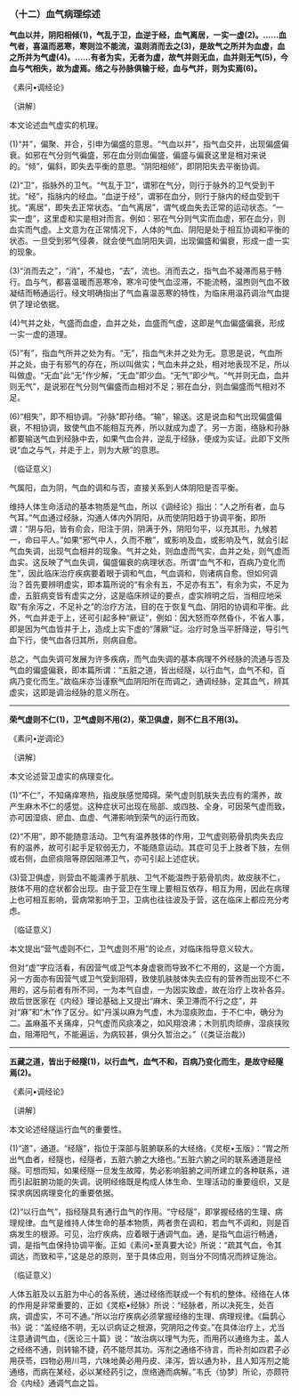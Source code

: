 ### （十二）血气病理综述

**气血以并，阴阳相倾(1)，气乱于卫，血逆于经，血气离居，一实一虚(2)。……血气者，喜温而恶寒，寒则泣不能流，温则消而去之(3)，是故气之所并为血虚，血之所并为气虚(4)。……有者为实，无者为虚，故气并则无血，血并则无气(5)，今血与气相失，故为虚焉。络之与孙脉俱输于经，血与气并，则为实焉(6)。**

《素问•调经论》

〔讲解〕

本文论述血气虚实的机理。

(1)“并”，偏聚、并合，引申为偏盛的意思。“气血以并”，指气血交并，出现偏盛偏衰。如邪在气分则气徧盛，邪在血分则血偏盛，偏盛与偏衰这里是相对来说的。“倾”，偏斜，即失去平衡的意思。“阴阳相倾”，即阴阳失去平衡协调。

(2)“卫”，指脉外的卫气。“气乱于卫”，谓邪在气分，则行于脉外的卫气受到干扰。“经”，指脉内的经血。“血逆于经”，谓邪在血分，则行于脉内的经血受到干扰。“离居”，即失去正常状态。“血气离居”，谓气或血失去正常的运动状态。“一实一虚”，这里虚和实是相对而言。例如：邪在气分则气实而血虚，邪在血分，则血实而气虚。上文意为在正常情况下，人体的气血、阴阳是处于相互协调和平衡的状态。一旦受到邪气侵袭，就会使气血阴阳失调，出现偏盛和偏衰，形成一虚一实的现象。

(3)“消而去之”，“消”，不凝也，“去”，流也。消而去之，指气血不凝滞而易于畅行。血与气，都喜温暖而恶寒冷，寒冷可使气血涩滞，不能流畅，温煦则气血不致凝结而畅通运行。经文明确指出了气血喜温恶寒的特性，为临床用温药调治气血提供了理论依据。

(4)气并之处，气盛而血虚，血并之处，血盛而气虚，这即是气血偏盛偏衰，形成一实一虚的道理。

(5)“有”，指血气所并之处为有。“无”，指血气未并之处为无。意思是说，气血所并之处，由于有邪气的存在，所以叫做实；气血未并之处，相对地表现不足，所以叫做虚。“无血”此“无”作少解，“无血”即少血。“无气”即少气。“气并则无血，血并则无气”，是说邪在气分则气偏盛而血相对不足；邪在血分，则血偏盛而气相对不足。

(6)“相失”，即不相协调。“孙脉”即孙络。“输”，输送。这是说血和气出现偏盛偏衰，不相协调，致使气血不能相互充养，所以就成为虚了。另一方面，络脉和孙脉都要输送气血到经脉中去，如果气血合并，逆乱于经脉，便成为实证。此即下文所说“血之与气，并走于上，则为大厥”的意思。

〔临证意义〕

气属阳，血为阴，气血的调和与否，直接关系到人体阴阳是否平衡。

维持人体生命活动的基本物质是气血，所以《调经论》指出：“人之所有者，血与气耳。”气血通过经脉，沟通人体内外阴阳，从而使阴阳趋于协调平衡，即所谓：“阴与阳，皆有俞会，阳注于阴，阴满于外，阴阳匀平，以充其形，九候若一，命曰平人。”如果“邪气中人，久而不散”，或影响及血，或影响及气，就会引起气血失调，出现气血相并的现象。气并之处，则血虚而气实，血并之处，则气虚而血实。这反映了气血失调，偏盛偏衰的病理状态。所谓“血气不和，百病乃变化而生”，因此临床治疗疾病要着眼于调和气血，气血调和，则诸病自愈。但如何调治？首先要辨明虚实，即本篇所说的“有余有五，不足亦有五”，有余为实，不足为虚，五脏病变皆有虚实之分，这是临床辨证的要点，虚实辨明之后，当相应地采取“有余泻之，不足补之”的治疗方法，目的在于恢复气血、阴阳的协调和平衡。此外，气血并走于上，还可引起多种“厥证”，例如：因大怒而卒然昏仆，不省人事，即是因为气血皆并于上，造成上实下虚的“薄厥”证。治疗时急当平肝降逆，导引气血下行，使气血各归其所，则病自愈。

总之，气血失调可发展为许多疾病，而气血失调的基本病理不外经脉的流通与否及气血的偏盛偏衰，即本篇所谓：“五脏之道，皆出经隧，以行血气，血气不和，百病乃变化而生。”故临床亦当谨察气血阴阳所在而调之，通调经脉，定其血气，辨其虚实，这即是调治经脉的意义所在。

* * *

**荣气虚则不仁(1)，卫气虚则不用(2)，荣卫俱虚，则不仁且不用(3)。**

《素问•逆调论》

〔讲解〕

本文论述营卫虚实的病理变化。

(1)“不仁”，不知痛痒寒热，指皮肤感觉障碍。荣气虚则肌肤失去应有的濡养，故产生麻木不仁的感觉。这种症状可出现在局部、或四肢、全身，可因荣气虚而致，亦可因湿痰、瘀血、血虚、气滞影响到荣气的运行而致。

(2)“不用”，即不能随意活动。卫气有温养肢体的作用，卫气虚则筋骨肌肉失去应有的温养，故可引起手足软弱无力，不能随意运动。其症可见于上肢者下肢，左侧或右侧，血瘀痰阻等原因阻滞卫气，亦可引起上述症状。

(3)营卫俱虚，则营血不能濡养于肌肤、卫气不能温煦于筋骨肌肉，故皮肤不仁，肢体不用的症状都会出现。由于营卫在生理上要相互依存，相互为用，因此在病理上也可相互影响，营病常影响于卫，卫病也往往波及于营，这在临床上都应充分考虑。

〔临证意义〕

本文提出“营气虚则不仁，卫气虚则不用”的论点，对临床指导意义较大。

但对“虚”字应活看，有因营气或卫气本身虚衰而导致不仁不用的，这是一个方面，另一方面亦有因营气或卫气受到阻碍，致使肌肤肢体失去应有的营养而出现不仁不用的，这与前者有所不同，一为本气自虚，一为因实致虚，故在治疗上攻补各异。故后世医家在《内经》理论基础上又提出“麻木、荣卫滞而不行之症”，并对“麻”和“木”作了区分。如“丹溪以麻为气虚，木为湿痰败血，于不仁中，确分为二。盖麻虽不关痛痒，只气虚而风痰凑之，如风翔浪沸；木则肌肉顽痹，湿痰挟败血，阻滞阳气，不能遍运，为病较甚，俱分久暂治之。”（《类证治裁》)

* * *

**五藏之道，皆出于经隧(1)，以行血气，血气不和，百病乃变化而生，是故守经隧焉(2)。**

《素问•调经论》

〔讲解〕

本文论述经隧运行血气的重要性。

(1)“道”，通道。“经隧”，指位于深部与脏腑联系的大经络。《灵枢•玉版》：“胃之所出气血者，经隧也，经隧者，五脏六腑之大络也。”五脏六腑之间的联系通道是经隧。可想而知，如果经隧一旦发生故障，势必影响脏腑之间所建立的各种联系，进而引起脏腑功能的失调。说明经络既是构成人体生命、生理活动的重要组织，又是探求病因病理变化的重要依据。

(2)“以行血气”，指经隧具有通行血气的作用。“守经隧”，即掌握经络的生理、病理规律。血气是维持人体生命的基本物质，两者贵在调和，若血气不调和，则是百病发生的根源。可见，治疗疾病，应着眼于通调气血。通，是指气血运行畅通，调，是指气血保持协调平衡。正如《素问•至真要大论》所说：“疏其气血，令其调达，而致和平，”这是总的原则，至于具体应用，则当分不同情况而辨证施治。

〔临证意义〕

人体五脏及以五脏为中心的各系统，通过经络而联成一个有机的整体。经络在人体的作用是非常重要的，正如《灵枢•经脉》所说：“经脉者，所以决死生，处百病，调虚实，不可不通。”所以治疗疾病必须掌握经络的生理、病理规律。《扁鹊心书》说：“盖经络不明，无以识病证之根源，究阴阳之传变。”在具体治疗上，尤当注意通调气血，《医论三十篇》说：“故治病以理气为先，而用药以通络为主。盖人之经络不通，则转输不捷，药不能尽其功。泻剂之通络不待言，而补剂如四君子必用茯苓，四物必用川芎，六味地黄必用丹皮、泽泻，皆以通为补，且人知泻剂之能通络，而病在某经，必以某经药引之，庶络通而病解。”韦氏（协梦）所论，亦颇符合《内经》通调气血之旨。